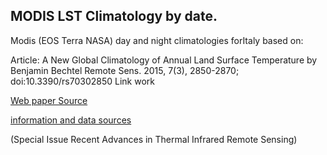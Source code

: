 ## MODIS LST Climatology by date.

Modis (EOS Terra NASA) day and night climatologies forItaly based on: 

Article: A New Global Climatology of Annual Land Surface Temperature
by Benjamin Bechtel
Remote Sens. 2015, 7(3), 2850-2870; doi:10.3390/rs70302850
Link work

[Web paper Source ](http://www.mdpi.com/2072-4292/7/3/2850) 

[information and data sources ](https://icdc.zmaw.de/1/daten/land/modis-lst-annualcycle.html) 


(Special Issue Recent Advances in Thermal Infrared Remote Sensing) 


